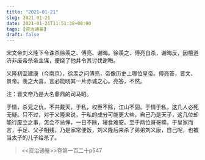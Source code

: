 ```yaml
---
title: "2021-01-21"
slug: 2021-01-21
date: 2021-01-21T11:51:38+08:00
tags: [资治通鉴]
draft: false
---
```


宋文帝刘义隆下令诛杀徐羡之、傅亮、谢晦。徐羡之、傅亮自杀，谢晦反，因檀道济非废帝杀帝主谋，便绕了他并令其讨伐谢晦。

义隆初至建康（今南京），徐羡之问傅亮，帝像历史上哪位皇帝。傅亮答，晋文、景帝。羡之大喜，言必能晓其一片赤诚之心。亮答，不然。

注：晋文帝乃是大名鼎鼎的司马昭。

于情，杀兄之仇，不共戴天。于私，权臣不除，江山不固。于情于私，这几人必死无疑。只不过，对于义隆来说，于私的成分可能更大些，自己乃是天子，这几位却能行废立之事，怎会不忌惮，一日不除，寝食难安。至于两位哥哥嘛，于皇家而言，手足、父子相残，乃是家常便饭，刘义隆后来杀了弟弟刘义康，自己呢，也被当太子的儿子给杀了。
> <<资治通鉴>>卷第一百二十p547
